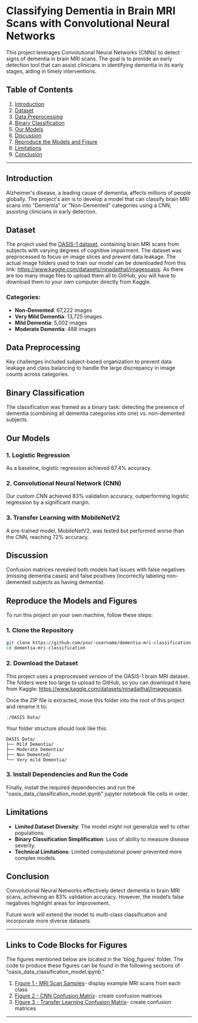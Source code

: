 # Classifying Dementia in Brain MRI Scans with Convolutional Neural Networks

This project leverages Convolutional Neural Networks (CNNs) to detect signs of dementia in brain MRI scans. The goal is to provide an early detection tool that can assist clinicians in identifying dementia in its early stages, aiding in timely interventions.

## Table of Contents

1. [Introduction](#introduction)
2. [Dataset](#dataset)
3. [Data Preprocessing](#data-preprocessing)
4. [Binary Classification](#binary-classification)
5. [Our Models](#our-models)
6. [Discussion](#discussion)
7. [Reproduce the Models and Figure](#reproduce-the-models-and-figures)
8. [Limitations](#limitations)
9. [Conclusion](#conclusion)

---

## Introduction

Alzheimer's disease, a leading cause of dementia, affects millions of people globally. The project's aim is to develop a model that can classify brain MRI scans into "Dementia" or "Non-Demented" categories using a CNN, assisting clinicians in early detection. 

## Dataset

The project used the [OASIS-1 dataset](https://www.oasis-brains.org), containing brain MRI scans from subjects with varying degrees of cognitive impairment. The dataset was preprocessed to focus on image slices and prevent data leakage. The actual image folders used to train our model can be downloaded from this link: https://www.kaggle.com/datasets/ninadaithal/imagesoasis. As there are too many image files to upload them all to GitHub, you will have to download them to your own computer directly from Kaggle. 

### Categories:
- **Non-Demented**: 67,222 images
- **Very Mild Dementia**: 13,725 images
- **Mild Dementia**: 5,002 images
- **Moderate Dementia**: 488 images

## Data Preprocessing

Key challenges included subject-based organization to prevent data leakage and class balancing to handle the large discrepancy in image counts across categories.

## Binary Classification

The classification was framed as a binary task: detecting the presence of dementia (combining all dementia categories into one) vs. non-demented subjects.

## Our Models

### 1. Logistic Regression

As a baseline, logistic regression achieved 67.4% accuracy.

### 2. Convolutional Neural Network (CNN)

Our custom CNN achieved 83% validation accuracy, outperforming logistic regression by a significant margin.

### 3. Transfer Learning with MobileNetV2

A pre-trained model, MobileNetV2, was tested but performed worse than the CNN, reaching 72% accuracy.

## Discussion

Confusion matrices revealed both models had issues with false negatives (missing dementia cases) and false positives (incorrectly labeling non-demented subjects as having dementia).

## Reproduce the Models and Figures

To run this project on your own machine, follow these steps:

### 1. Clone the Repository

```bash
git clone https://github.com/your-username/dementia-mri-classification.git
cd dementia-mri-classification
```

### 2. Download the Dataset

This project uses a preprocessed version of the OASIS-1 brain MRI dataset. The folders were too large to upload to GitHub, so you can download it here from Kaggle: https://www.kaggle.com/datasets/ninadaithal/imagesoasis

Once the ZIP file is extracted, move this folder into the root of this project and rename it to: 
```
./OASIS Data/
```

Your folder structure should look like this:

```
OASIS Data/
├── Mild Dementia/
├── Moderate Dementia/
├── Non Demented/
└── Very mild Dementia/
```

### 3. Install Dependencies and Run the Code

Finally, install the required dependencies and run the "oasis_data_classification_model.ipynb" jupyter notebook file cells in order.


## Limitations

- **Limited Dataset Diversity**: The model might not generalize well to other populations.
- **Binary Classification Simplification**: Loss of ability to measure disease severity.
- **Technical Limitations**: Limited computational power prevented more complex models.

## Conclusion

Convolutional Neural Networks effectively detect dementia in brain MRI scans, achieving an 83% validation accuracy. However, the model’s false negatives highlight areas for improvement.

Future work will extend the model to multi-class classification and incorporate more diverse datasets.

---

## Links to Code Blocks for Figures

The figures mentioned below are located in the 'blog_figures' folder. The code to produce these figures can be found in the following sections of "oasis_data_classification_model.ipynb."

1. [Figure 1 - MRI Scan Samples](https://github.com/dave-sbs/AD-detection/blob/main/oasis_data_classification_model.ipynb#display-example-mri-scans-from-each-class)- display example MRI scans from each class
2. [Figure 2 - CNN Confusion Matrix](https://github.com/dave-sbs/AD-detection/blob/main/oasis_data_classification_model.ipynb#create-confusion-matrices)- create confusion matrices
3. [Figure 3 - Transfer Learning Confusion Matrix](https://github.com/dave-sbs/AD-detection/blob/main/oasis_data_classification_model.ipynb#create-confusion-matrices)- create confusion matrices
---

